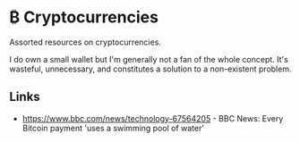 # ₿ Cryptocurrencies

Assorted resources on cryptocurrencies.

I do own a small wallet but I'm generally not a fan of the whole concept. It's wasteful, unnecessary, and constitutes a solution to a non-existent problem.

## Links

- https://www.bbc.com/news/technology-67564205 - BBC News: Every Bitcoin payment 'uses a swimming pool of water'
